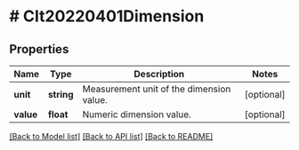 # # CIt20220401Dimension

## Properties

Name | Type | Description | Notes
------------ | ------------- | ------------- | -------------
**unit** | **string** | Measurement unit of the dimension value. | [optional]
**value** | **float** | Numeric dimension value. | [optional]

[[Back to Model list]](../../README.md#models) [[Back to API list]](../../README.md#endpoints) [[Back to README]](../../README.md)
